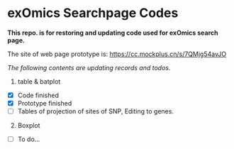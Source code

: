 # exOmics Searchpage Codes

**This repo. is for restoring and updating code used for exOmics search page.**

The site of web page prototype is: https://cc.mockplus.cn/s/7QMjg54avJO

*The following contents are updating records and todos.*

1. table & batplot
- [x] Code finished
- [x] Prototype finished
- [ ] Tables of projection of sites of SNP, Editing to genes.

2. Boxplot
- [ ] To do...

